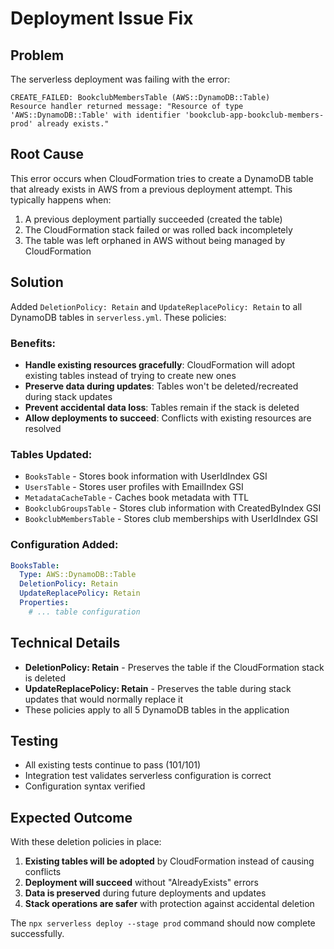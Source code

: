 # Deployment Issue Fix

## Problem
The serverless deployment was failing with the error:
```
CREATE_FAILED: BookclubMembersTable (AWS::DynamoDB::Table)
Resource handler returned message: "Resource of type 'AWS::DynamoDB::Table' with identifier 'bookclub-app-bookclub-members-prod' already exists."
```

## Root Cause
This error occurs when CloudFormation tries to create a DynamoDB table that already exists in AWS from a previous deployment attempt. This typically happens when:
1. A previous deployment partially succeeded (created the table)  
2. The CloudFormation stack failed or was rolled back incompletely
3. The table was left orphaned in AWS without being managed by CloudFormation

## Solution
Added `DeletionPolicy: Retain` and `UpdateReplacePolicy: Retain` to all DynamoDB tables in `serverless.yml`. These policies:

### Benefits:
- **Handle existing resources gracefully**: CloudFormation will adopt existing tables instead of trying to create new ones
- **Preserve data during updates**: Tables won't be deleted/recreated during stack updates
- **Prevent accidental data loss**: Tables remain if the stack is deleted
- **Allow deployments to succeed**: Conflicts with existing resources are resolved

### Tables Updated:
- `BooksTable` - Stores book information with UserIdIndex GSI
- `UsersTable` - Stores user profiles with EmailIndex GSI  
- `MetadataCacheTable` - Caches book metadata with TTL
- `BookclubGroupsTable` - Stores club information with CreatedByIndex GSI
- `BookclubMembersTable` - Stores club memberships with UserIdIndex GSI

### Configuration Added:
```yaml
BooksTable:
  Type: AWS::DynamoDB::Table
  DeletionPolicy: Retain
  UpdateReplacePolicy: Retain
  Properties:
    # ... table configuration
```

## Technical Details
- **DeletionPolicy: Retain** - Preserves the table if the CloudFormation stack is deleted
- **UpdateReplacePolicy: Retain** - Preserves the table during stack updates that would normally replace it
- These policies apply to all 5 DynamoDB tables in the application

## Testing
- All existing tests continue to pass (101/101)
- Integration test validates serverless configuration is correct
- Configuration syntax verified

## Expected Outcome
With these deletion policies in place:
1. **Existing tables will be adopted** by CloudFormation instead of causing conflicts
2. **Deployment will succeed** without "AlreadyExists" errors
3. **Data is preserved** during future deployments and updates
4. **Stack operations are safer** with protection against accidental deletion

The `npx serverless deploy --stage prod` command should now complete successfully.